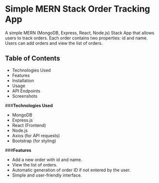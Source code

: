 # Simple MERN Stack Order Tracking App
A simple MERN (MongoDB, Express, React, Node.js) Stack App that allows users to track orders. Each order contains two properties: id and name. Users can add orders and view the list of orders.

## Table of Contents
- Technologies Used
- Features
- Installation
- Usage
- API Endpoints
- Screenshots

###**Technologies Used**
- MongoDB
- Express.js
- React (Frontend)
- Node.js
- Axios (for API requests)
- Bootstrap (for styling)

###**Features**
- Add a new order with id and name.
- View the list of orders.
- Automatic generation of order ID if not entered by the user.
- Simple and user-friendly interface.
